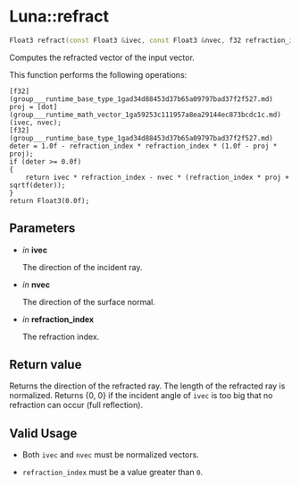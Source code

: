 # Luna::refract

```c++
Float3 refract(const Float3 &ivec, const Float3 &nvec, f32 refraction_index)
```

Computes the refracted vector of the input vector. 

This function performs the following operations: 
```
[f32](group___runtime_base_type_1gad34d88453d37b65a09797bad37f2f527.md) proj = [dot](group___runtime_math_vector_1ga59253c111957a8ea29144ec873bcdc1c.md)(ivec, nvec);
[f32](group___runtime_base_type_1gad34d88453d37b65a09797bad37f2f527.md) deter = 1.0f - refraction_index * refraction_index * (1.0f - proj * proj);
if (deter >= 0.0f)
{
    return ivec * refraction_index - nvec * (refraction_index * proj + sqrtf(deter));
}
return Float3(0.0f);
```


## Parameters
* *in* **ivec**

    The direction of the incident ray. 

* *in* **nvec**

    The direction of the surface normal. 

* *in* **refraction_index**

    The refraction index. 

## Return value
Returns the direction of the refracted ray. The length of the refracted ray is normalized. Returns {0, 0} if the incident angle of `ivec` is too big that no refraction can occur (full reflection). 

## Valid Usage
* Both `ivec` and `nvec` must be normalized vectors.

* `refraction_index` must be a value greater than `0`. 

